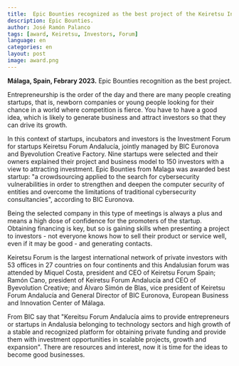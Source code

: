 ```yaml
---
title:  Epic Bounties recognized as the best project of the Keiretsu Investors Forum.
description: Epic Bounties.
author: José Ramón Palanco
tags: [award, Keiretsu, Investors, Forum]
language: en
categories: en
layout: post
image: award.png
---
```


**Málaga, Spain, Febrary 2023.**  Epic Bounties recognition as the best project. 

Entrepreneurship is the order of the day and there are many people creating startups, that is, newborn companies or young people looking for their chance in a world where competition is fierce. You have to have a good idea, which is likely to generate business and attract investors so that they can drive its growth. 

In this context of startups, incubators and investors is the Investment Forum for startups Keiretsu Forum Andalucía, jointly managed by BIC Euronova and Byevolution Creative Factory. Nine startups were selected and their owners explained their project and business model to 150 investors with a view to attracting investment. 
Epic Bounties from Malaga was awarded best startup: "a crowdsourcing applied to the search for cybersecurity vulnerabilities in order to strengthen and deepen the computer security of entities and overcome the limitations of traditional cybersecurity consultancies", according to BIC Euronova.

Being the selected company in this type of meetings is always a plus and means a high dose of confidence for the promoters of the startup. Obtaining financing is key, but so is gaining skills when presenting a project to investors - not everyone knows how to sell their product or service well, even if it may be good - and generating contacts. 

Keiretsu Forum is the largest international network of private investors with 53 offices in 27 countries on four continents and this Andalusian forum was attended by Miquel Costa, president and CEO of Keiretsu Forum Spain; Ramón Cano, president of Keiretsu Forum Andalucía and CEO of Byevolution Creative; and Álvaro Simón de Blas, vice president of Keiretsu Forum Andalucía and General Director of BIC Euronova, European Business and Innovation Center of Málaga.

From BIC say that "Kereitsu Forum Andalucía aims to provide entrepreneurs or startups in Andalusia belonging to technology sectors and high growth of a stable and recognized platform for obtaining private funding and provide them with investment opportunities in scalable projects, growth and expansion". There are resources and interest, now it is time for the ideas to become good businesses.


